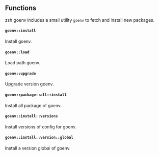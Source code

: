 <!-- Space: ZshGoenv -->
<!-- Parent: Project -->
<!-- Title: Functions -->

<!-- Label: Functions -->
<!-- Include: docs/disclaimer.md -->
<!-- Include: ac:toc -->

## Functions

zsh goenv includes a small utility `goenv` to fetch and install new packages.

#### `goenv::install`

Install goenv.

#### `goenv::load`

Load path goenv.

#### `goenv::upgrade`

Upgrade version goenv.

#### `goenv::package::all::install`

Install all package of goenv.

#### `goenv::install::versions`

Install versions of config for goenv.

#### `goenv::install::version::global`

Install a version global of goenv.
